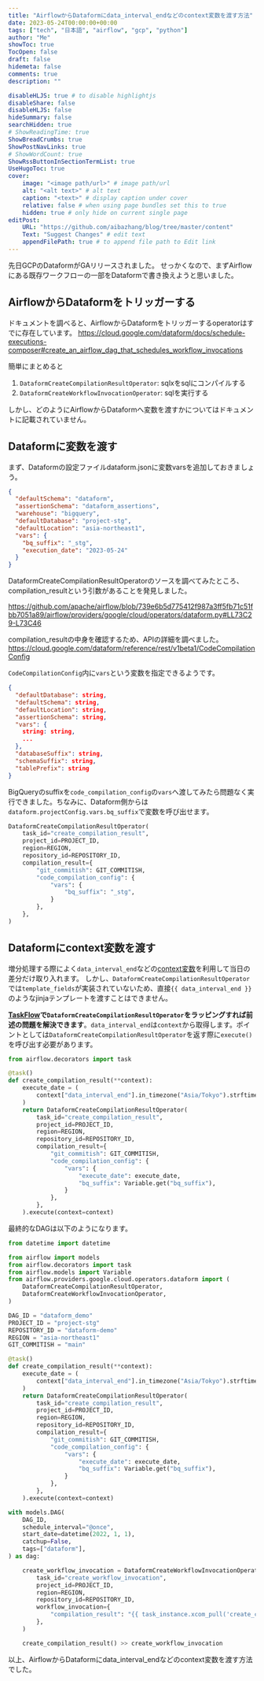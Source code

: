 ```yaml
---
title: "AirflowからDataformにdata_interval_endなどのcontext変数を渡す方法"
date: 2023-05-24T00:00:00+00:00
tags: ["tech", "日本語", "airflow", "gcp", "python"]
author: "Me"
showToc: true
TocOpen: false
draft: false
hidemeta: false
comments: true
description: ""

disableHLJS: true # to disable highlightjs
disableShare: false
disableHLJS: false
hideSummary: false
searchHidden: true
# ShowReadingTime: true
ShowBreadCrumbs: true
ShowPostNavLinks: true
# ShowWordCount: true
ShowRssButtonInSectionTermList: true
UseHugoToc: true
cover:
    image: "<image path/url>" # image path/url
    alt: "<alt text>" # alt text
    caption: "<text>" # display caption under cover
    relative: false # when using page bundles set this to true
    hidden: true # only hide on current single page
editPost:
    URL: "https://github.com/aibazhang/blog/tree/master/content"
    Text: "Suggest Changes" # edit text
    appendFilePath: true # to append file path to Edit link
---
```



先日GCPのDataformがGAリリースされました。
せっかくなので、まずAirflowにある既存ワークフローの一部をDataformで書き換えようと思いました。

## AirflowからDataformをトリッガーする

ドキュメントを調べると、AirflowからDataformをトリッガーするoperatorはすでに存在しています。
https://cloud.google.com/dataform/docs/schedule-executions-composer#create_an_airflow_dag_that_schedules_workflow_invocations

簡単にまとめると
1. `DataformCreateCompilationResultOperator`: sqlxをsqlにコンパイルする
2. `DataformCreateWorkflowInvocationOperator`: sqlを実行する

しかし、どのようにAirflowからDataformへ変数を渡すかについてはドキュメントに記載されていません。

## Dataformに変数を渡す

まず、Dataformの設定ファイルdataform.jsonに変数varsを追加しておきましょう。
```json
{
  "defaultSchema": "dataform",
  "assertionSchema": "dataform_assertions",
  "warehouse": "bigquery",
  "defaultDatabase": "project-stg",
  "defaultLocation": "asia-northeast1",
  "vars": {
    "bq_suffix": "_stg",
    "execution_date": "2023-05-24"
  }
}
```

DataformCreateCompilationResultOperatorのソースを調べてみたところ、compilation_resultという引数があることを発見しました。

https://github.com/apache/airflow/blob/739e6b5d775412f987a3ff5fb71c51fbb7051a89/airflow/providers/google/cloud/operators/dataform.py#LL73C29-L73C46

compilation_resultの中身を確認するため、APIの詳細を調べました。
https://cloud.google.com/dataform/reference/rest/v1beta1/CodeCompilationConfig

`CodeCompilationConfig`内に`vars`という変数を指定できるようです。

```json
{
  "defaultDatabase": string,
  "defaultSchema": string,
  "defaultLocation": string,
  "assertionSchema": string,
  "vars": {
    string: string,
    ...
  },
  "databaseSuffix": string,
  "schemaSuffix": string,
  "tablePrefix": string
}
```

BigQueryのsuffixを`code_compilation_config`の`vars`へ渡してみたら問題なく実行できました。ちなみに、Dataform側からは`dataform.projectConfig.vars.bq_suffix`で変数を呼び出せます。

```python
DataformCreateCompilationResultOperator(
    task_id="create_compilation_result",
    project_id=PROJECT_ID,
    region=REGION,
    repository_id=REPOSITORY_ID,
    compilation_result={
        "git_commitish": GIT_COMMITISH,
        "code_compilation_config": {
            "vars": {
                "bq_suffix": "_stg",
            }
        },
    },
)
```

## Dataformにcontext変数を渡す

増分処理する際によく`data_interval_end`などの[context変数](https://airflow.apache.org/docs/apache-airflow/stable/templates-ref.html#variables)を利用して当日の差分だけ取り入れます。
しかし、`DataformCreateCompilationResultOperator`では`template_fields`が実装されていないため、直接`{{ data_interval_end }}`のようなjinjaテンプレートを渡すことはできません。


**[TaskFlow](https://airflow.apache.org/docs/apache-airflow/stable/tutorial/taskflow.html)で`DataformCreateCompilationResultOperator`をラッピングすれば前述の問題を解決できます**。`data_interval_end`は`context`から取得します。ポイントとしては`DataformCreateCompilationResultOperator`を返す際に`execute()`を呼び出す必要があります。

```python
from airflow.decorators import task

@task()
def create_compilation_result(**context):
    execute_date = (
        context["data_interval_end"].in_timezone("Asia/Tokyo").strftime("%Y-%m-%d")
    )
    return DataformCreateCompilationResultOperator(
        task_id="create_compilation_result",
        project_id=PROJECT_ID,
        region=REGION,
        repository_id=REPOSITORY_ID,
        compilation_result={
            "git_commitish": GIT_COMMITISH,
            "code_compilation_config": {
                "vars": {
                    "execute_date": execute_date,
                    "bq_suffix": Variable.get("bq_suffix"),
                }
            },
        },
    ).execute(context=context)
```

最終的なDAGは以下のようになります。

```python 
from datetime import datetime

from airflow import models
from airflow.decorators import task
from airflow.models import Variable
from airflow.providers.google.cloud.operators.dataform import (
    DataformCreateCompilationResultOperator,
    DataformCreateWorkflowInvocationOperator,
)

DAG_ID = "dataform_demo"
PROJECT_ID = "project-stg"
REPOSITORY_ID = "dataform-demo"
REGION = "asia-northeast1"
GIT_COMMITISH = "main"

@task()
def create_compilation_result(**context):
    execute_date = (
        context["data_interval_end"].in_timezone("Asia/Tokyo").strftime("%Y-%m-%d")
    )
    return DataformCreateCompilationResultOperator(
        task_id="create_compilation_result",
        project_id=PROJECT_ID,
        region=REGION,
        repository_id=REPOSITORY_ID,
        compilation_result={
            "git_commitish": GIT_COMMITISH,
            "code_compilation_config": {
                "vars": {
                    "execute_date": execute_date,
                    "bq_suffix": Variable.get("bq_suffix"),
                }
            },
        },
    ).execute(context=context)

with models.DAG(
    DAG_ID,
    schedule_interval="@once",
    start_date=datetime(2022, 1, 1),
    catchup=False,
    tags=["dataform"],
) as dag:

    create_workflow_invocation = DataformCreateWorkflowInvocationOperator(
        task_id="create_workflow_invocation",
        project_id=PROJECT_ID,
        region=REGION,
        repository_id=REPOSITORY_ID,
        workflow_invocation={
            "compilation_result": "{{ task_instance.xcom_pull('create_compilation_result')['name'] }}"
        },
    )

    create_compilation_result() >> create_workflow_invocation
```

以上、AirflowからDataformにdata_interval_endなどのcontext変数を渡す方法でした。